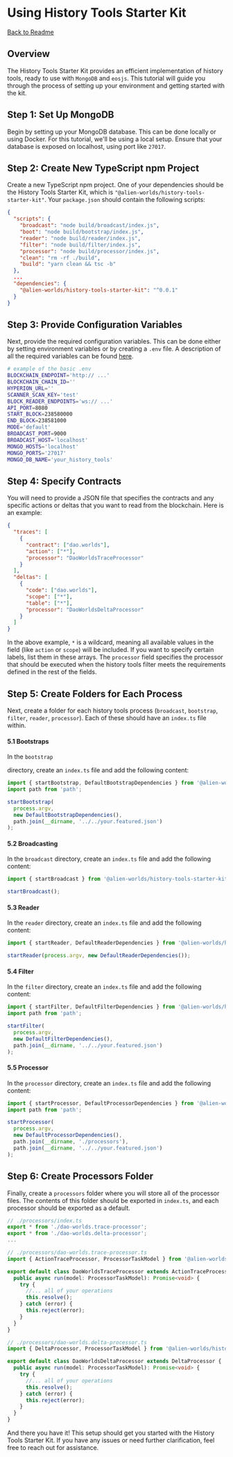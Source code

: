 # Using History Tools Starter Kit

[Back to Readme](../README.md)

## Overview

The History Tools Starter Kit provides an efficient implementation of history tools, ready to use with `MongoDB` and `eosjs`. This tutorial will guide you through the process of setting up your environment and getting started with the kit.

## Step 1: Set Up MongoDB

Begin by setting up your MongoDB database. This can be done locally or using Docker. For this tutorial, we'll be using a local setup. Ensure that your database is exposed on localhost, using port like `27017`.

## Step 2: Create New TypeScript npm Project

Create a new TypeScript npm project. One of your dependencies should be the History Tools Starter Kit, which is `"@alien-worlds/history-tools-starter-kit"`. Your `package.json` should contain the following scripts:

```json
{
  "scripts": {
    "broadcast": "node build/broadcast/index.js",
    "boot": "node build/bootstrap/index.js",
    "reader": "node build/reader/index.js",
    "filter": "node build/filter/index.js",
    "processor": "node build/processor/index.js",
    "clean": "rm -rf ./build",
    "build": "yarn clean && tsc -b"
  },
  ...
  "dependencies": {
    "@alien-worlds/history-tools-starter-kit": "^0.0.1"
  }
}
```

## Step 3: Provide Configuration Variables

Next, provide the required configuration variables. This can be done either by setting environment variables or by creating a `.env` file. A description of all the required variables can be found [here](./config-vars.md).

```bash
# example of the basic .env
BLOCKCHAIN_ENDPOINT='http:// ...'
BLOCKCHAIN_CHAIN_ID=''
HYPERION_URL=''
SCANNER_SCAN_KEY='test'
BLOCK_READER_ENDPOINTS='ws:// ...'
API_PORT=8080
START_BLOCK=238580000
END_BLOCK=238581000
MODE='default'
BROADCAST_PORT=9000
BROADCAST_HOST='localhost'
MONGO_HOSTS='localhost'
MONGO_PORTS='27017'
MONGO_DB_NAME='your_history_tools'
```

## Step 4: Specify Contracts

You will need to provide a JSON file that specifies the contracts and any specific actions or deltas that you want to read from the blockchain. Here is an example:

```json
{
  "traces": [
    {
      "contract": ["dao.worlds"],
      "action": ["*"],
      "processor": "DaoWorldsTraceProcessor"
    }
  ],
  "deltas": [
    {
      "code": ["dao.worlds"],
      "scope": ["*"],
      "table": ["*"],
      "processor": "DaoWorldsDeltaProcessor"
    }
  ]
}
```

In the above example, `*` is a wildcard, meaning all available values in the field (like `action` or `scope`) will be included. If you want to specify certain labels, list them in these arrays. The `processor` field specifies the processor that should be executed when the history tools filter meets the requirements defined in the rest of the fields.

## Step 5: Create Folders for Each Process

Next, create a folder for each history tools process (`broadcast`, `bootstrap`, `filter`, `reader`, `processor`). Each of these should have an `index.ts` file within.

#### 5.1 Bootstraps

In the `bootstrap`

directory, create an `index.ts` file and add the following content:

```typescript
import { startBootstrap, DefaultBootstrapDependencies } from '@alien-worlds/history-tools-starter-kit';
import path from 'path';

startBootstrap(
  process.argv,
  new DefaultBootstrapDependencies(),
  path.join(__dirname, '../../your.featured.json')
);
```

#### 5.2 Broadcasting

In the `broadcast` directory, create an `index.ts` file and add the following content:

```typescript
import { startBroadcast } from '@alien-worlds/history-tools-starter-kit';

startBroadcast();
```

#### 5.3 Reader

In the `reader` directory, create an `index.ts` file and add the following content:

```typescript
import { startReader, DefaultReaderDependencies } from '@alien-worlds/history-tools-starter-kit';

startReader(process.argv, new DefaultReaderDependencies());
```

#### 5.4 Filter

In the `filter` directory, create an `index.ts` file and add the following content:

```typescript
import { startFilter, DefaultFilterDependencies } from '@alien-worlds/history-tools-starter-kit';
import path from 'path';

startFilter(
  process.argv,
  new DefaultFilterDependencies(),
  path.join(__dirname, '../../your.featured.json')
);
```

#### 5.5 Processor

In the `processor` directory, create an `index.ts` file and add the following content:

```typescript
import { startProcessor, DefaultProcessorDependencies } from '@alien-worlds/history-tools-starter-kit';
import path from 'path';

startProcessor(
  process.argv,
  new DefaultProcessorDependencies(),
  path.join(__dirname, './processors'),
  path.join(__dirname, '../../your.featured.json')
);
```

## Step 6: Create Processors Folder

Finally, create a `processors` folder where you will store all of the processor files. The contents of this folder should be exported in `index.ts`, and each processor should be exported as a default.

```typescript
// ./processors/index.ts
export * from './dao-worlds.trace-processor';
export * from './dao-worlds.delta-processor';
...

// ./processors/dao-worlds.trace-processor.ts
import { ActionTraceProcessor, ProcessorTaskModel } from '@alien-worlds/history-tools-starter-kit';

export default class DaoWorldsTraceProcessor extends ActionTraceProcessor {
  public async run(model: ProcessorTaskModel): Promise<void> {
    try {
      //... all of your operations
      this.resolve();
    } catch (error) {
      this.reject(error);
    }
  }
}

// ./processors/dao-worlds.delta-processor.ts
import { DeltaProcessor, ProcessorTaskModel } from '@alien-worlds/history-tools-starter-kit';

export default class DaoWorldsDeltaProcessor extends DeltaProcessor {
  public async run(model: ProcessorTaskModel): Promise<void> {
    try {
      //... all of your operations
      this.resolve();
    } catch (error) {
      this.reject(error);
    }
  }
}
```

And there you have it! This setup should get you started with the History Tools Starter Kit. If you have any issues or need further clarification, feel free to reach out for assistance.
